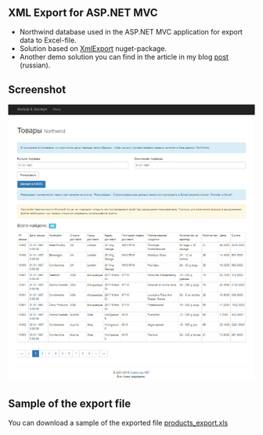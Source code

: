 ## XML Export for ASP.NET MVC
* Northwind database used in the ASP.NET MVC application for export data to Excel-file.
* Solution based on [XmlExport](https://www.nuget.org/packages/XmlExport) nuget-package.
* Another demo solution you can find in the article in my blog [post](http://www.calabonga.net/blog/post/70) (russian).

## Screenshot
![screenshot](/screenshot.png)

## Sample of the export file
 You can download a sample of the exported file [products_export.xls](/products_export.xls)
